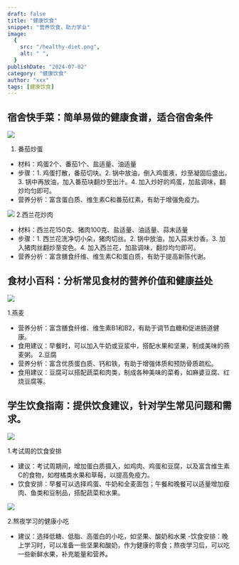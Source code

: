 ```yaml
---
draft: false
title: "健康饮食"
snippet: "营养饮食，助力学业"
image:
  {
    src: "/healthy-diet.png",
    alt: " ",
  }
publishDate: "2024-07-02"
category: "健康饮食"
author: "xxx"
tags: [健康饮食]
---
```


## 宿舍快手菜：简单易做的健康食谱，适合宿舍条件

![](../../assets/tomato-egg.png)

1. 番茄炒蛋
- 材料：鸡蛋2个、番茄1个、盐适量、油适量
- 步骤：1. 鸡蛋打散，番茄切块。2. 锅中放油，倒入鸡蛋液，炒至凝固后盛出。3. 锅中再放油，加入番茄块翻炒至出汁。4. 加入炒好的鸡蛋，加盐调味，翻炒均匀即可。
- 营养分析：富含蛋白质、维生素C和番茄红素，有助于增强免疫力。

![](../../assets/broccoli-meat.png)
2.西兰花炒肉
- 材料：西兰花150克、猪肉100克、盐适量、油适量、蒜末适量
- 步骤：1. 西兰花洗净切小朵，猪肉切丝。2. 锅中放油，加入蒜末炒香。3. 加入猪肉丝翻炒至变色。4. 加入西兰花，加盐调味，翻炒均匀即可。
- 营养分析：富含膳食纤维、维生素C和蛋白质，有助于提高新陈代谢。

## 食材小百科：分析常见食材的营养价值和健康益处

![](../../assets/ingredients.png)

1.燕麦
- 营养分析：富含膳食纤维、维生素B1和B2，有助于调节血糖和促进肠道健康。
- 食用建议：早餐时，可以加入牛奶或豆浆中，搭配水果和坚果，制成美味的燕麦粥。
2.豆腐
- 营养分析：富含优质蛋白质、钙和铁，有助于增强体质和预防骨质疏松。
- 食用建议：豆腐可以搭配蔬菜和肉类，制成各种美味的菜肴，如麻婆豆腐、红烧豆腐等。

## 学生饮食指南：提供饮食建议，针对学生常见问题和需求。

![](../../assets/breakfast.png)

1.考试周的饮食安排
- 建议：考试周期间，增加蛋白质摄入，如鸡肉、鸡蛋和豆腐，以及富含维生素C的食物，如柑橘类水果和草莓，以提高免疫力。
- 饮食安排：早餐可以选择鸡蛋、牛奶和全麦面包；午餐和晚餐可以适量增加瘦肉、鱼类和豆制品，搭配蔬菜和水果。

![](../../assets/yogurt.png)

2.熬夜学习的健康小吃
- 建议：选择低糖、低脂、高蛋白的小吃，如坚果、酸奶和水果
-饮食安排：晚上学习时，可以准备一些坚果和酸奶，作为健康的零食；熬夜学习后，可以吃一些新鲜水果，补充能量和营养。


